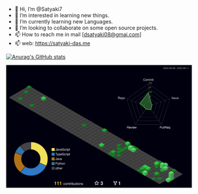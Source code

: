- 👋 Hi, I’m @Satyaki7
- 👀 I’m interested in learning new things.
- 🌱 I’m currently learning new Languages.
- 💞️ I’m looking to collaborate on some open source projects.
- 📫 How to reach me in mail [dsatyaki08@gmai.com]
- 📫 web:  https://satyaki-das.me

[![Anurag's GitHub stats](https://github-readme-stats.vercel.app/api?username=Satyaki7&theme=date_night)](https://github.com/anuraghazra/github-readme-stats)

![](./profile-3d-contrib/profile-night-green.svg)
